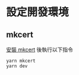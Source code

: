 # 設定開發環境

## mkcert

[安裝 mkcert](https://github.com/FiloSottile/mkcert) 後執行以下指令

```
yarn mkcert
yarn dev
```
